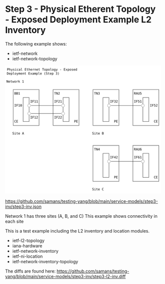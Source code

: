 # Step 3 - Physical Etherent Topology - Exposed Deployment Example L2 Inventory
The following example shows:

- ietf-network
- ietf-network-topology

![step3-inv Figure](https://github.com/samans/testing-yang/blob/main/service-models/step3-inv/step3-inv-diagram1.svg)

https://github.com/samans/testing-yang/blob/main/service-models/step3-inv/step3-inv.json

Network 1 has three sites (A, B, and C)
This example shows connectivity in each site

This is a test example including the L2 inventory and location modules.

- ietf-l2-topology
- iana-hardware
- ietf-network-inventory
- ietf-ni-location
- ietf-network-inventory-topology

The diffs are found here:
https://github.com/samans/testing-yang/blob/main/service-models/step3-inv/step3-l2-inv.diff
